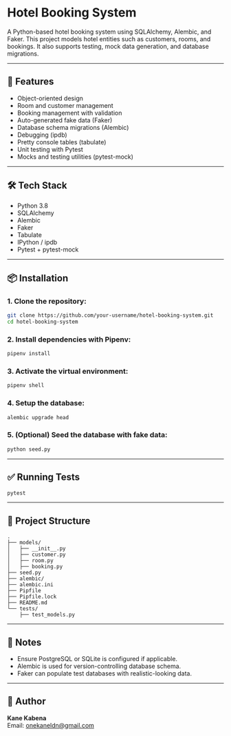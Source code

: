 # Hotel Booking System

A Python-based hotel booking system using SQLAlchemy, Alembic, and Faker. This project models hotel entities such as customers, rooms, and bookings. It also supports testing, mock data generation, and database migrations.

---

## 🚀 Features

- Object-oriented design
- Room and customer management
- Booking management with validation
- Auto-generated fake data (Faker)
- Database schema migrations (Alembic)
- Debugging (ipdb)
- Pretty console tables (tabulate)
- Unit testing with Pytest
- Mocks and testing utilities (pytest-mock)

---

## 🛠 Tech Stack

- Python 3.8
- SQLAlchemy
- Alembic
- Faker
- Tabulate
- IPython / ipdb
- Pytest + pytest-mock

---

## 📦 Installation

### 1. Clone the repository:
```bash
git clone https://github.com/your-username/hotel-booking-system.git
cd hotel-booking-system
```

### 2. Install dependencies with Pipenv:
```bash
pipenv install
```

### 3. Activate the virtual environment:
```bash
pipenv shell
```

### 4. Setup the database:
```bash
alembic upgrade head
```

### 5. (Optional) Seed the database with fake data:
```bash
python seed.py
```

---

## ✅ Running Tests
```bash
pytest
```

---

## 📁 Project Structure
```
.
├── models/
│   ├── __init__.py
│   ├── customer.py
│   ├── room.py
│   ├── booking.py
├── seed.py
├── alembic/
├── alembic.ini
├── Pipfile
├── Pipfile.lock
├── README.md
└── tests/
    ├── test_models.py
```

---

## 📌 Notes
- Ensure PostgreSQL or SQLite is configured if applicable.
- Alembic is used for version-controlling database schema.
- Faker can populate test databases with realistic-looking data.

---

## 👤 Author
**Kane Kabena**  
Email: onekaneldn@gmail.com
